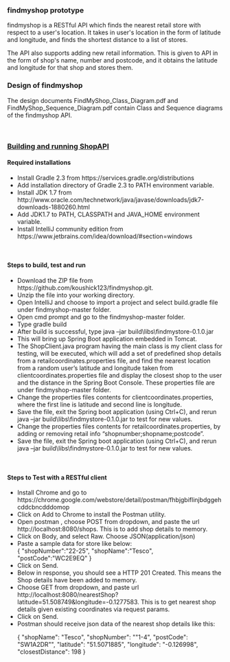 <h3>findmyshop prototype </h3>

<p>findmyshop is a RESTful API which finds the nearest retail store with respect to a user's location. It takes in user's location in the form of latitude and longitude, and finds the shortest distance to a list of stores.
</p>
<p>
The API also supports adding new retail information. This is given to API in the form of shop's name, number and postcode, and it obtains the latitude and longitude for that shop and stores them.
</p>
<p>

<h3>Design of findmyshop</h3>
<p>
The design documents FindMyShop_Class_Diagram.pdf and FindMyShop_Sequence_Diagram.pdf contain Class and Sequence diagrams of the findmyshop API.
</p>
<br>
<h3><u>Building and running ShopAPI</u></h3>

<h4><b>Required installations</b></h4>

<ul>
<li>Install Gradle 2.3 from https://services.gradle.org/distributions</li>
<li>Add installation directory of Gradle 2.3 to PATH environment variable.</li>
<li>Install JDK 1.7 from http://www.oracle.com/technetwork/java/javase/downloads/jdk7-downloads-1880260.html</li>
<li>Add JDK1.7 to PATH, CLASSPATH and JAVA_HOME environment variable.</li>
<li>Install IntelliJ community edition from https://www.jetbrains.com/idea/download/#section=windows</li>
</ul>

<br>
<h4><b>Steps to build, test and run</b></h4>
<ul>
<li>Download the ZIP file from https://github.com/koushick123/findmyshop.git.</li>
<li>Unzip the file into your working directory.</li>
<li>Open IntelliJ and choose to import a project and select build.gradle file under findmyshop-master folder.</li>
<li>Open cmd prompt and go to the findmyshop-master folder.</li>
<li>Type gradle build</li>
<li>After build is successful, type java –jar build\libs\findmystore-0.1.0.jar</li>
<li>This will bring up Spring Boot application embedded in Tomcat.</li>
<li>The ShopClient.java program having the main class is my client class for testing, will be executed, which will add a set of predefined shop details from a retailcoordinates.properties file, and find the nearest location from a random user’s latitude and longitude taken from clientcoordinates.properties file and display the closest shop to the user and the distance in the Spring Boot Console. These properties file are under findmyshop-master folder.</li>
<li>Change the properties files contents for clientcoordinates.properties, where the first line is latitude and second line is longitude.</li>
<li>Save the file, exit the Spring boot application (using Ctrl+C), and rerun java –jar build\libs\findmystore-0.1.0.jar to test for new values.</li>
<li>Change the properties files contents for retailcoordinates.properties, by adding or removing retail info “shopnumber;shopname;postcode”.</li>
<li>Save the file, exit the Spring boot application (using Ctrl+C), and rerun java –jar build\libs\findmystore-0.1.0.jar to test for new values.</li>
</ul>

<br>
<h4><b>Steps to Test with a RESTful client</b></h4>
<ul>
<li>Install Chrome and go to https://chrome.google.com/webstore/detail/postman/fhbjgbiflinjbdggehcddcbncdddomop</li>
<li>Click on Add to Chrome to install the Postman utility.</li>
<li>Open postman , choose POST from dropdown, and paste the url http://localhost:8080/shops. This is to add shop details to memory.</li>
<li>Click on Body, and select Raw. Choose JSON(application/json)</li>
<li>Paste a sample data for store like below:</li>
{
    "shopNumber":"22-25",
    "shopName":"Tesco",
    "postCode":"WC2E9EQ"
}
<li>Click on Send.</li>
<li>Below in response, you should see a HTTP 201 Created. This means the Shop details have been added to memory.</li>
<li>Choose GET from dropdown, and paste url http://localhost:8080/nearestShop?latitude=51.508749&longitude=-0.1277583. This is to get nearest shop details given existing coordinates via request params.</li>
<li>Click on Send.</li>
<li>Postman should receive json data of the nearest shop details like this:</li>

{
  "shopName": "Tesco",
  "shopNumber": "\"1-4",
  "postCode": "SW1A2DR\"",
  "latitude": "51.5071885",
  "longitude": "-0.126998",
  "closestDistance": 198
}
</ul>
